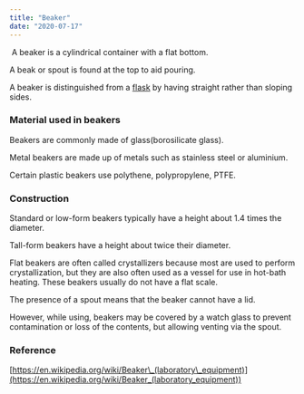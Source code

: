 ```yaml
---
title: "Beaker"
date: "2020-07-17"
---
```


 A beaker is a cylindrical container with a flat bottom.

A beak or spout is found at the top to aid pouring.

A beaker is distinguished from a [flask](https://chemistdictionary.com/aboratory-flask/) by having straight rather than sloping sides.

### Material used in beakers

Beakers are commonly made of glass(borosilicate glass).

Metal beakers are made up of metals such as stainless steel or aluminium.

Certain plastic beakers use polythene, polypropylene, PTFE. 

### Construction

Standard or low-form beakers typically have a height about 1.4 times the diameter.

Tall-form beakers have a height about twice their diameter.

Flat beakers are often called crystallizers because most are used to perform crystallization, but they are also often used as a vessel for use in hot-bath heating. These beakers usually do not have a flat scale.

The presence of a spout means that the beaker cannot have a lid.

However, while using, beakers may be covered by a watch glass to prevent contamination or loss of the contents, but allowing venting via the spout.

### Reference

[https://en.wikipedia.org/wiki/Beaker\_(laboratory\_equipment)](https://en.wikipedia.org/wiki/Beaker_(laboratory_equipment))
